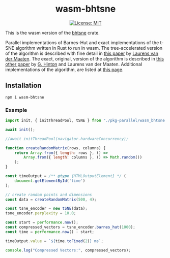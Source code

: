 <div align="center"> <h1 align="center"> wasm-bhtsne </h1> </div>

<div align="center">

[![License: MIT](https://img.shields.io/badge/License-MIT-yellow.svg)](https://opensource.org/licenses/MIT)

</div>

This is the wasm version of the [bhtsne](https://github.com/frjnn/bhtsne) crate.

Parallel implementations of Barnes-Hut and exact implementations of the t-SNE algorithm written in Rust to run in wasm. The tree-accelerated version of the algorithm is described with fine detail in [this paper](http://lvdmaaten.github.io/publications/papers/JMLR_2014.pdf) by [Laurens van der Maaten](https://github.com/lvdmaaten). The exact, original, version of the algorithm is described in [this other paper](https://www.jmlr.org/papers/volume9/vandermaaten08a/vandermaaten08a.pdf) by [G. Hinton](https://www.cs.toronto.edu/~hinton/) and Laurens van der Maaten.
Additional implementations of the algorithm, are listed at [this page](http://lvdmaaten.github.io/tsne/).

## Installation
```shell
npm i wasm-bhtsne
```

### Example

```javascript
import init, { initThreadPool, tSNE } from "./pkg-parallel/wasm_bhtsne.js";

await init();

//await initThreadPool(navigator.hardwareConcurrency);

function createRandomMatrix(rows, columns) {
    return Array.from({ length: rows }, () =>
        Array.from({ length: columns }, () => Math.random())
    );
}

const timeOutput = /** @type {HTMLOutputElement} */ (
    document.getElementById('time')
);

// create random points and dimensions
const data = createRandomMatrix(500, 4);

const tsne_encoder = new tSNE(data);
tsne_encoder.perplexity = 10.0;

const start = performance.now();
const compressed_vectors = tsne_encoder.barnes_hut(1000);
const time = performance.now() - start;

timeOutput.value = `${time.toFixed(2)} ms`;

console.log("Compressed Vectors:", compressed_vectors);
```